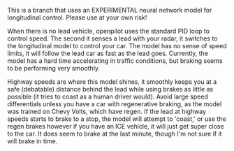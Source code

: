 This is a branch that uses an EXPERIMENTAL neural network model for longitudinal control. Please use at your own risk!

When there is no lead vehicle, openpilot uses the standard PID loop to control speed. The second it senses a lead with your radar, it switches to the longitudinal model to control your car. The model has no sense of speed limits, it will follow the lead car as fast as the lead goes. Currently, the model has a hard time accelerating in traffic conditions, but braking seems to be performing very smoothly.

Highway speeds are where this model shines, it smoothly keeps you at a safe (debatable) distance behind the lead while using brakes as little as possible (it tries to coast as a human driver would). Avoid large speed differentials unless you have a car with regenerative braking, as the model was trained on Chevy Volts, which have regen. If the lead at highway speeds starts to brake to a stop, the model will attempt to 'coast,' or use the regen brakes however if you have an ICE vehicle, it will just get super close to the car. It does seem to brake at the last minute, though I'm not sure if it will brake in time.
